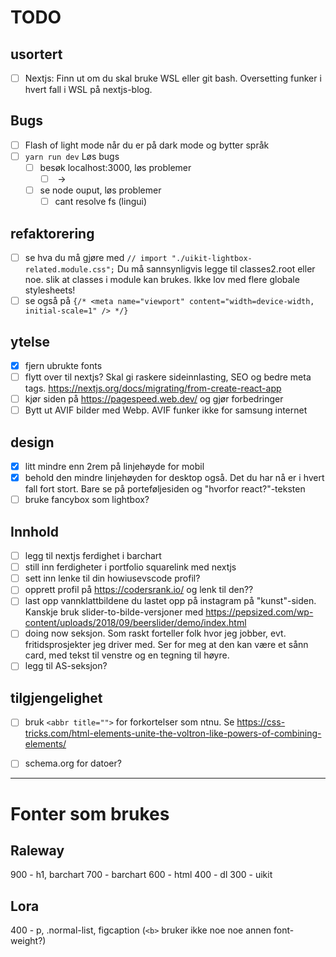 # TODO

## usortert
- [ ] Nextjs: Finn ut om du skal bruke WSL eller git bash. Oversetting funker i hvert fall i WSL på nextjs-blog.

## Bugs
- [ ] Flash of light mode når du er på dark mode og bytter språk
- [ ] `yarn run dev` Løs bugs
  - [ ] besøk localhost:3000, løs problemer
    - [ ] <img> -> <Image>
  - [ ] se node ouput, løs problemer
    - [ ] cant resolve fs (lingui)

## refaktorering
- [ ] se hva du må gjøre med `// import "./uikit-lightbox-related.module.css";` Du må sannsynligvis legge til classes2.root eller noe. slik at classes i module kan brukes. Ikke lov med flere globale stylesheets!
- [ ] se også på `{/* <meta name="viewport" content="width=device-width, initial-scale=1" /> */}`

## ytelse
- [x] fjern ubrukte fonts
- [ ] flytt over til nextjs? Skal gi raskere sideinnlasting, SEO og bedre meta tags. https://nextjs.org/docs/migrating/from-create-react-app
- [ ] kjør siden på https://pagespeed.web.dev/ og gjør forbedringer
- [ ] Bytt ut AVIF bilder med Webp. AVIF funker ikke for samsung internet

## design
- [x] litt mindre enn 2rem på linjehøyde for mobil
- [x] behold den mindre linjehøyden for desktop også. Det du har nå er i hvert fall fort stort. Bare se på porteføljesiden og "hvorfor react?"-teksten
- [ ] bruke fancybox som lightbox?

## Innhold
- [ ] legg til nextjs ferdighet i barchart
- [ ] still inn ferdigheter i portfolio squarelink med nextjs
- [ ] sett inn lenke til din howiusevscode profil?
- [ ] opprett profil på https://codersrank.io/ og lenk til den??
- [ ] last opp vannklattbildene du lastet opp på instagram på "kunst"-siden. Kanskje bruk slider-to-bilde-versjoner med https://pepsized.com/wp-content/uploads/2018/09/beerslider/demo/index.html
- [ ] doing now seksjon. Som raskt forteller folk hvor jeg jobber, evt. fritidsprosjekter jeg driver med. Ser for meg at den kan være et sånn card, med tekst til venstre og en tegning til høyre.
- [ ] legg til AS-seksjon?

## tilgjengelighet
- [ ] bruk `<abbr title="">` for forkortelser som ntnu. Se https://css-tricks.com/html-elements-unite-the-voltron-like-powers-of-combining-elements/
- [ ] schema.org for datoer?




_____________________________

# Fonter som brukes

## Raleway
900 - h1, barchart
700 - barchart
600 - html
400 - dl
300 - uikit

## Lora
400 - p, .normal-list, figcaption
(`<b>` bruker ikke noe noe annen font-weight?)
